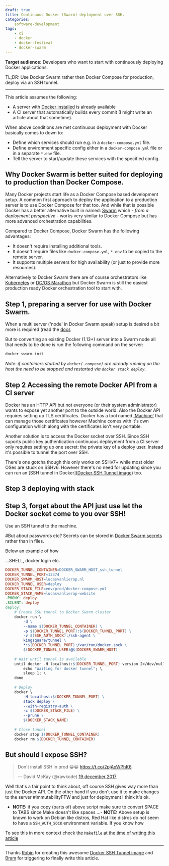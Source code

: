 ```yaml
---
draft: true
title: Continuous Docker (Swarm) deployment over SSH.
categories: 
    software-development
tags: 
    - ci
    - docker
    - docker-festival
    - docker-swarm
---
```


__Target audience:__ Developers who want to start with continuously deploying Docker applications.

TL;DR: Use Docker Swarm rather then Docker Compose for production, deploy via an SSH tunnel.

---

This article assumes the following:

- A server with [Docker installed](https://docs.docker.com/engine/installation/) is already available
- A CI server that automatically builds every commit (I might write an article about that sometime).

When above conditions are met continuous deployment with Docker basically comes to down to:
- Define which services should run e.g. in a `docker-compose.yml` file.
- Define environment specific config either in a `docker-compose.yml` file or in a separate `*.env` file.
- Tell the server to start/update these services with the specified config.

## Why Docker Swarm is better suited for deploying to production than Docker Compose. 

Many Docker projects start life as a Docker Compose based development setup. 
A common first approach to deploy the application to a production server is to use Docker Compose for that too.
And while that is possible Docker has a better alternative built in named: [Swarm](https://docs.docker.com/get-started/part4/)
which - *from a deployment perspective* - works very similar to Docker Compose but has more advanced orchestration capabilities.

Compared to Docker Compose, Docker Swarm has the following advantages:
- It doesn't require installing additional tools.
- It doesn't require files like `docker-compose.yml`, `*.env` to be copied to the remote server.
- It supports multiple servers for high availability (or just to provide more resources).

Alternatively to Docker Swarm there are of course orchestrators like 
[Kubernetes](https://kubernetes.io/) 
or [DC/OS Marathon](https://mesosphere.com/blog/marathon-production-ready-containers/) 
but Docker Swarm is still the easiest production ready Docker orchestration tool to start with.
 
## Step 1, preparing a server for use with Docker Swarm.

When a multi server ('node' in Docker Swarm speak) setup is desired a bit more is required (read the [docs]([Swarm](https://docs.docker.com/get-started/part4/))

But to converting an existing Docker (1.13+) server into a Swarm node all that needs to be done is run the following command on the server:
```bash
docker swarm init
```

*Note: if containers started by `docker(-compose)` are already running on the host the need to be stopped and restarted via `docker stack deploy`.*

## Step 2 Accessing the remote Docker API from a CI server
Docker has an HTTP API but not everyone (or their system administrator) wants to expose yet another port to the outside world.
Also the Docker API requires setting up TLS certificates.
Docker has a tool named ['Machine'](https://docs.docker.com/machine/) that can manage those certificates however Machine comes with it's own configuration which along with the certificates isn't very portable.

Another solution is to access the Docker socket over SSH. Since SSH suports public key authentication continuous deployment from a CI server only requires setting up one secret: the private key of a deploy user.
Instead it's possible to tunnel the port over SSH.

There's one gotcha though this only works on SSHv7+ while most older OSes are stuck on SSHv6. 
However there's no need for updating since you can run an [SSH tunnel in Docker]([Docker SSH Tunnel image](https://hub.docker.com/r/kingsquare/tunnel/)) too.

## Step 3 deploying with stack

## Step 3, forget about the API just use let the Docker socket come to you over SSH!
Use an SSH tunnel to the machine.

#But about passwords etc?
Secrets can be stored in [Docker Swarm secrets](https://docs.docker.com/engine/swarm/secrets/) rather than in files.

Below an example of how

...SHELL, docker login etc.

```makefile
DOCKER_TUNNEL_CONTAINER=DOCKER_SWARM_HOST_ssh_tunnel
DOCKER_TUNNEL_PORT=12374
DOCKER_SWARM_HOST=lucasvanlierop.nl
DOCKER_TUNNEL_USER=deploy
DOCKER_STACK_FILE=env/prod/docker-compose.yml
DOCKER_STACK_NAME=lucasvanlierop-website
.PHONY: deploy
.SILENT: deploy
deploy:
    # Create SSH tunnel to Docker Swarm cluster
    docker run \
        -d \
        --name $(DOCKER_TUNNEL_CONTAINER) \
        -p $(DOCKER_TUNNEL_PORT):$(DOCKER_TUNNEL_PORT) \
        -v $(SSH_AUTH_SOCK):/ssh-agent \
        kingsquare/tunnel \
        *:$(DOCKER_TUNNEL_PORT):/var/run/docker.sock \
        $(DOCKER_TUNNEL_USER)@$(DOCKER_SWARM_HOST)
    
    # Wait until tunnel is available
    until docker -H localhost:$(DOCKER_TUNNEL_PORT) version 2>/dev/null 1>/dev/null > /dev/null; do \
        echo "Waiting for docker tunnel"; \
        sleep 1; \
    done
    
    # Deploy
    docker \
        -H localhost:$(DOCKER_TUNNEL_PORT) \
        stack deploy \
        --with-registry-auth \
        -c $(DOCKER_STACK_FILE) \
        --prune \
        $(DOCKER_STACK_NAME)
    
    # Close tunnel
    docker stop $(DOCKER_TUNNEL_CONTAINER)
    docker rm $(DOCKER_TUNNEL_CONTAINER)
```


## But should I expose SSH?
<blockquote class="twitter-tweet" data-lang="nl"><p lang="en" dir="ltr">Don&#39;t install SSH in prod 😀😀 <a href="https://t.co/2pjAoWPhK6">https://t.co/2pjAoWPhK6</a></p>&mdash; David McKay (@rawkode) <a href="https://twitter.com/rawkode/status/943193815342571520?ref_src=twsrc%5Etfw">19 december 2017</a></blockquote>
<script async src="https://platform.twitter.com/widgets.js" charset="utf-8"></script>

Well that's a fair point to think about, off course SSH gives way more than just the Docker API.
On the other hand if you don't use it to make changes to the server #immutabilityFTW and just for deployment I think it's ok.



- __NOTE:__ if you copy (parts of) above script make sure to convert SPACE to TABS since Make doesn't like spaces 
...- __NOTE:__ Above setup is known to work on Debian like distros, Red Hat like distros do not seem to have a `SSH_AUTH_SOCK` environment variable. If you know how 

To see this in more context check [the `Makefile` at the time of writing this article](https://github.com/lucasvanlierop/website/blob/2c549d0c94143b38fa96c9d4a972f073af889b8a/Makefile#L86)

---

Thanks 
[Robin](https://twitter.com/fruitl00p) for creating this awesome [Docker SSH Tunnel image](https://hub.docker.com/r/kingsquare/tunnel/) 
and [Bram](https://twitter.com/Brammm) for triggering to finally write this article.


